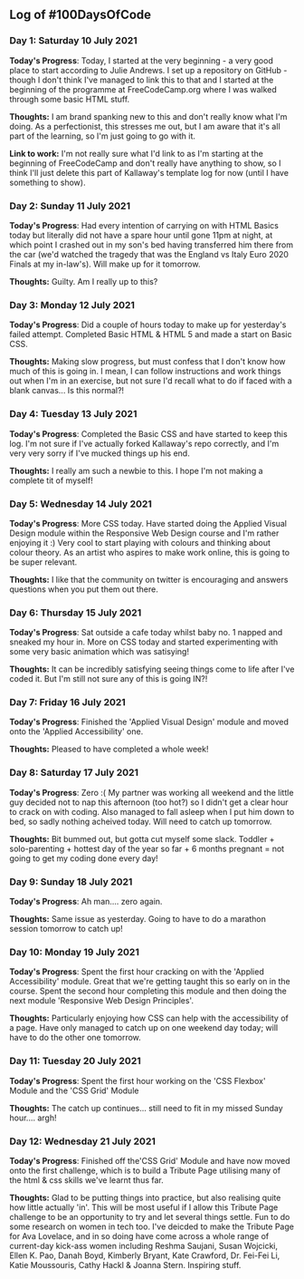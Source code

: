 
## Log of #100DaysOfCode 

### Day 1: Saturday 10 July 2021

**Today's Progress**: Today, I started at the very beginning - a very good place to start according to Julie Andrews. I set up a repository on GitHub - though I don't think I've managed to link this to that and I started at the beginning of the programme at FreeCodeCamp.org where I was walked through some basic HTML stuff. 

**Thoughts:** I am brand spanking new to this and don't really know what I'm doing. As a perfectionist, this stresses me out, but I am aware that it's all part of the learning, so I'm just going to go with it.


**Link to work:** I'm not really sure what I'd link to as I'm starting at the beginning of FreeCodeCamp and don't really have anything to show, so I think I'll just delete this part of Kallaway's template log for now (until I have something to show).



### Day 2: Sunday 11 July 2021

**Today's Progress**: Had every intention of carrying on with HTML Basics today but literally did not have a spare hour until gone 11pm at night, at which point I crashed out in my son's bed having transferred him there from the car (we'd watched the tragedy that was the England vs Italy Euro 2020 Finals at my in-law's). Will make up for it tomorrow.

**Thoughts:** Guilty. Am I really up to this?



### Day 3: Monday 12 July 2021

**Today's Progress**: Did a couple of hours today to make up for yesterday's failed attempt. Completed Basic HTML & HTML 5 and made a start on Basic CSS.

**Thoughts:** Making slow progress, but must confess that I don't know how much of this is going in. I mean, I can follow instructions and work things out when I'm in an exercise, but not sure I'd recall what to do if faced with a blank canvas... Is this normal?!



### Day 4: Tuesday 13 July 2021

**Today's Progress**: Completed the Basic CSS and have started to keep this log. I'm not sure if I've actually forked Kallaway's repo correctly, and I'm very very sorry if I've mucked things up his end.

**Thoughts:** I really am such a newbie to this. I hope I'm not making a complete tit of myself!


### Day 5: Wednesday 14 July 2021

**Today's Progress**: More CSS today. Have started doing the Applied Visual Design module within the Responsive Web Design course and I'm rather enjoying it :) Very cool to start playing with colours and thinking about colour theory. As an artist who aspires to make work online, this is going to be super relevant.

**Thoughts:** I like that the community on twitter is encouraging and answers questions when you put them out there. 


### Day 6: Thursday 15 July 2021

**Today's Progress**: Sat outside a cafe today whilst baby no. 1 napped and sneaked my hour in. More on CSS today and started experimenting with some very basic animation which was satisying!

**Thoughts:** It can be incredibly satisfying seeing things come to life after I've coded it. But I'm still not sure any of this is going IN?!


### Day 7: Friday 16 July 2021

**Today's Progress**: Finished the 'Applied Visual Design' module and moved onto the 'Applied Accessibility' one. 

**Thoughts:** Pleased to have completed a whole week!


### Day 8: Saturday 17 July 2021

**Today's Progress**: Zero :( My partner was working all weekend and the little guy decided not to nap this afternoon (too hot?) so I didn't get a clear hour to crack on with coding. Also managed to fall asleep when I put him down to bed, so sadly nothing acheived today. Will need to catch up tomorrow.

**Thoughts:** Bit bummed out, but gotta cut myself some slack. Toddler + solo-parenting + hottest day of the year so far + 6 months pregnant = not going to get my coding done every day!


### Day 9: Sunday 18 July 2021

**Today's Progress**: Ah man.... zero again.

**Thoughts:** Same issue as yesterday. Going to have to do a marathon session tomorrow to catch up!


### Day 10: Monday 19 July 2021

**Today's Progress**: Spent the first hour cracking on with the 'Applied Accessibility' module. Great that we're getting taught this so early on in the course. Spent the second hour completing this module and then doing the next module 'Responsive Web Design Principles'.

**Thoughts:** Particularly enjoying how CSS can help with the accessibility of a page. Have only managed to catch up on one weekend day today; will have to do the other one tomorrow.


### Day 11: Tuesday 20 July 2021

**Today's Progress**: Spent the first hour working on the 'CSS Flexbox' Module and the 'CSS Grid' Module

**Thoughts:** The catch up continues... still need to fit in my missed Sunday hour.... argh!


### Day 12: Wednesday 21 July 2021

**Today's Progress**: Finished off the'CSS Grid' Module and have now moved onto the first challenge, which is to build a Tribute Page utilising many of the html & css skills we've learnt thus far. 

**Thoughts:** Glad to be putting things into practice, but also realising quite how little actually 'in'. This will be most useful if I allow this Tribute Page challenge to be an opportunity to try and let several things settle. Fun to do some research on women in tech too. I've deicded to make the Tribute Page for Ava Lovelace, and in so doing have come across a whole range of current-day kick-ass women including Reshma Saujani, Susan Wojcicki, Ellen K. Pao, Danah Boyd, Kimberly Bryant, Kate Crawford, Dr. Fei-Fei Li, Katie Moussouris, Cathy Hackl & Joanna Stern. Inspiring stuff.

